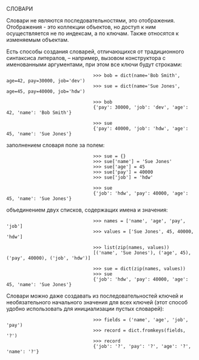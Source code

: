 СЛОВАРИ

Словари не являются последовательностями, это отображения.
Отображения - это коллекции объектов, но доступ к ним осуществляется
не по индексам, а по ключам. Также относятся к изменяемым объектам.

Есть способы создания словарей, отличающихся от традиционного синтаксиса литералов, – например, вызовом конструктора
с именованными аргументами, при этом все ключи будут строками:

                                    >>> bob = dict(name='Bob Smith', age=42, pay=30000, job='dev')
                                    >>> sue = dict(name='Sue Jones', age=45, pay=40000, job='hdw')

                                    >>> bob
                                    {'pay': 30000, 'job': 'dev', 'age': 42, 'name': 'Bob Smith'}

                                    >>> sue
                                    {'pay': 40000, 'job': 'hdw', 'age': 45, 'name': 'Sue Jones'}

заполнением словаря поле за полем:

                                    >>> sue = {}
                                    >>> sue['name'] = 'Sue Jones'
                                    >>> sue['age'] = 45
                                    >>> sue['pay'] = 40000
                                    >>> sue['job'] = 'hdw'

                                    >>> sue
                                    {'job': 'hdw', 'pay': 40000, 'age': 45, 'name': 'Sue Jones'}

объединением двух списков, содержащих имена и значения:

                                    >>> names = ['name', 'age', 'pay', 'job']
                                    >>> values = ['Sue Jones', 45, 40000, 'hdw']

                                    >>> list(zip(names, values))
                                    [('name', 'Sue Jones'), ('age', 45), ('pay', 40000), ('job', 'hdw')]

                                    >>> sue = dict(zip(names, values))
                                    >>> sue
                                    {'job': 'hdw', 'pay': 40000, 'age': 45, 'name': 'Sue Jones'}

Словари можно даже создавать из последовательностей ключей и необязательного начального значения для всех ключей (этот способ удобно использовать для инициализации пустых словарей):

                                    >>> fields = ('name', 'age', 'job', 'pay')
                                    >>> record = dict.fromkeys(fields, '?')
                                    >>> record
                                    {'job': '?', 'pay': '?', 'age': '?', 'name': '?'}

